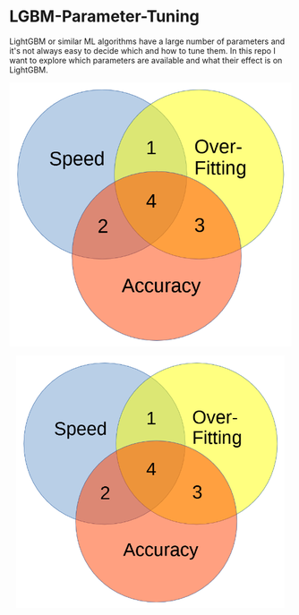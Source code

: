 # LGBM-Parameter-Tuning

LightGBM or similar ML algorithms have a large number of parameters and it's not always easy to decide which and how to tune them. In this repo I want to explore which parameters are available and what their effect is on LightGBM.

![alt text](https://github.com/AleKosc/LGBM-Parameter-Tuning/blob/master/Images/Parameter-Tradeoff.PNG)

<p align="center">
  <img src="https://github.com/AleKosc/LGBM-Parameter-Tuning/blob/master/Images/Parameter-Tradeoff.PNG" width="480">
</p>
